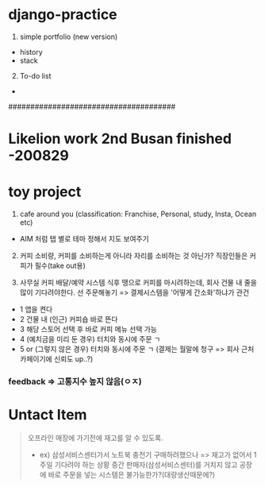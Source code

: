 # django-practice

1. simple portfolio (new version)
- history
- stack

2. To-do list
-

######################################

# Likelion work 2nd Busan finished -200829

# toy project
1. cafe around you (classification: Franchise, Personal, study, Insta, Ocean etc)
- AIM 처럼 탭 별로 테마 정해서 지도 보여주기

2. 커피 소비량, 커피를 소비하는게 아니라 자리를 소비하는 것 아닌가?
직장인들은 커피가 필수(take out용) 

3. 사무실 커피 배달/예약 시스템
식후 땡으로 커피를 마시려하는데, 회사 건물 내 줄을 많이 기다려야한다. 선 주문해놓기 => 결제시스템을 '어떻게 간소화'하냐가 관건

- 1 앱을 켠다
- 2 건물 내 (인근) 커피숍 바로 뜬다
- 3 해당 스토어 선택 후 바로 커피 메뉴 선택 가능
- 4 (예치금을 미리 둔 경우) 터치와 동시에 주문 ㄱ 
- 5 or (그렇지 않은 경우) 터치와 동시에 주문 ㄱ (결제는 월말에 청구 => 회사 근처 카페이기에 신뢰도 up..?)

### feedback => 고통지수 높지 않음(ㅇㅈ)

# Untact Item
> 오프라인 매장에 가기전에 재고를 알 수 있도록. 
> - ex) 삼성서비스센터가서 노트북 충전기 구매하려했으나 => 재고가 없어서 1주일 기다려야 하는 상황
> 중간 판매자(삼성서비스센터)를 거치지 않고 공장에 바로 주문을 넣는 시스템은 불가능한가?(대량생산때문에?)
